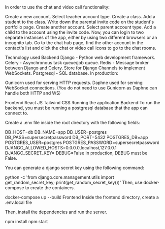 In order to use the chat and video call functionality:

Create a new account.
Select teacher account type.
Create a class.
Add a student to the class.
Write down the parental invite code on the student's portfolio page.
Create another account.
Select parent account type.
Add a child to the account using the invite code.
Now, you can login to two separate instances of the app, either by using two different browsers or an incognito tab. Go to the chat hub page, find the other account in the contact's list and click the chat or video call icons to go to the chat rooms.

Technology used
Backend
Django - Python web development framework.
Celery - Asynchronous task queue/job queue.
Redis - Message broker between Django and Celery. Store for Django Channels to implement WebSockets.
Postgresql - SQL database.
In production:

Gunicorn used for serving HTTP requests.
Daphne used for serving WebSocket connections.
(You do not need to use Gunicorn as Daphne can handle both HTTP and WS)

Frontend
React JS
Tailwind CSS
Running the application
Backend
To run the backend, you must be running a postgresql database that the app can connect to.

Create a .env file inside the root directory with the following fields:

DB_HOST=db
DB_NAME=app
DB_USER=postgres
DB_PASS=supersecretpassword
DB_PORT=5432
POSTGRES_DB=app
POSTGRES_USER=postgres
POSTGRES_PASSWORD=supersecretpassword
DJANGO_ALLOWED_HOSTS=0.0.0.0,localhost,127.0.0.1
DJANGO_SECRET_KEY=
DEBUG=False
In production, DEBUG must be False.

You can generate a django secret key using the following command:

python -c 'from django.core.management.utils import get_random_secret_key; print(get_random_secret_key())'
Then, use docker-compose to create the containers.

docker-compose up --build
Frontend
Inside the frontend directory, create a .env.local file 

Then, install the dependencies and run the server.

npm install
npm start

